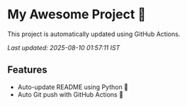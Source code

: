 # My Awesome Project 🚀

This project is automatically updated using GitHub Actions.

_Last updated: 2025-08-10 01:57:11 IST_

## Features
- Auto-update README using Python 🐍
- Auto Git push with GitHub Actions 🤖
